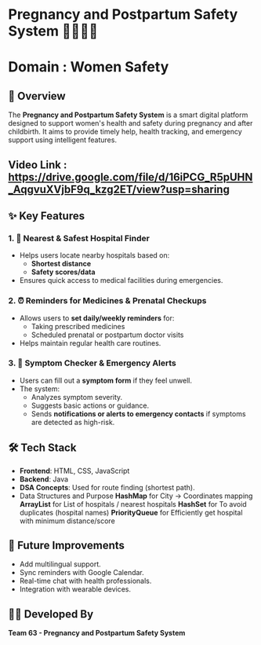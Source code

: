 # Pregnancy and Postpartum Safety System 👶🏽💊🏥
# Domain : Women Safety

## 🧠 Overview
The **Pregnancy and Postpartum Safety System** is a smart digital platform designed to support women's health and safety during pregnancy and after childbirth. It aims to provide timely help, health tracking, and emergency support using intelligent features.

## Video Link : https://drive.google.com/file/d/16iPCG_R5pUHN_AqgvuXVjbF9q_kzg2ET/view?usp=sharing

## ✨ Key Features

### 1. 🏥 Nearest & Safest Hospital Finder
- Helps users locate nearby hospitals based on:
  - **Shortest distance**
  - **Safety scores/data**
- Ensures quick access to medical facilities during emergencies.

### 2. ⏰ Reminders for Medicines & Prenatal Checkups
- Allows users to **set daily/weekly reminders** for:
  - Taking prescribed medicines
  - Scheduled prenatal or postpartum doctor visits
- Helps maintain regular health care routines.

### 3. 🚨 Symptom Checker & Emergency Alerts
- Users can fill out a **symptom form** if they feel unwell.
- The system:
  - Analyzes symptom severity.
  - Suggests basic actions or guidance.
  - Sends **notifications or alerts to emergency contacts** if symptoms are detected as high-risk.


## 🛠️ Tech Stack
- **Frontend**: HTML, CSS, JavaScript
- **Backend**: Java 
- **DSA Concepts**: Used for route finding (shortest path).
- Data Structures and Purpose
    **HashMap** for City → Coordinates mapping
    **ArrayList** for List of hospitals / nearest hospitals
    **HashSet** for To avoid duplicates (hospital names)
    **PriorityQueue** for Efficiently get hospital with minimum distance/score


## 📌 Future Improvements
- Add multilingual support.
- Sync reminders with Google Calendar.
- Real-time chat with health professionals.
- Integration with wearable devices.


## 👨‍💻 Developed By
**Team 63 - Pregnancy and Postpartum Safety System**  



